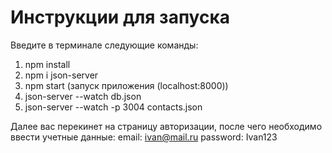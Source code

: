 # Инструкции для запуска

Введите в терминале следующие команды:
1) npm install
2) npm i json-server
3) npm start (запуск приложения (localhost:8000))
4) json-server --watch db.json
5) json-server --watch -p 3004  contacts.json

Далее вас перекинет на страницу авторизации, после чего необходимо ввести учетные данные: 
  email: ivan@mail.ru
  password: Ivan123